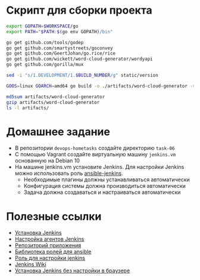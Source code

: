 # Скрипт для сборки проекта

```bash
export GOPATH=$WORKSPACE/go
export PATH="$PATH:$(go env GOPATH)/bin"

go get github.com/tools/godep
go get github.com/smartystreets/goconvey
go get github.com/GeertJohan/go.rice/rice
go get github.com/wickett/word-cloud-generator/wordyapi
go get github.com/gorilla/mux

sed -i "s/1.DEVELOPMENT/1.$BUILD_NUMBER/g" static/version

GOOS=linux GOARCH=amd64 go build -o ./artifacts/word-cloud-generator -v 

md5sum artifacts/word-cloud-generator
gzip artifacts/word-cloud-generator
ls -l artifacts/
```

# Домашнее задание

- В репозитории `devops-hometasks` создайте директорию `task-06`
- C помощью Vagrant создайте виртуальную машину `jenkins.vm` основанную на Debian 10
- На машине jenkins.vm установите Jenkins. Для настройки Jenkins можно использовать роль [ansible-jenkins](https://github.com/emmetog/ansible-jenkins).
  - Необходимые плагины должны устанавливаться автоматически
  - Конфигурация системы должна производиться автоматически
  - Задача должна создаваться и настраиваться автоматически

# Полезные ссылки

- [Установка Jenkins](https://jenkins.io/doc/book/installing/)
- [Настройка агентов Jenkins](https://kamaok.org.ua/?p=2929)
- [Репозиторий приложения](https://github.com/wickett/word-cloud-generator)
- [Библиотека ролей для ansible](https://galaxy.ansible.com)
- [Роль для настройки jenkins](https://github.com/emmetog/ansible-jenkins)
- [Jenkins Wiki](https://wiki.jenkins.io/display/JENKINS/)
- [Установка Jenkins без настройки в браузере](https://blog.nimbleci.com/2016/10/11/how-to-deploy-jenkins-completely-pre-configured/)    
